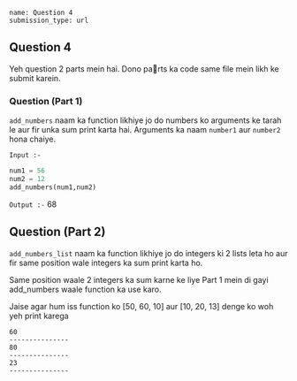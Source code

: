 ```ngMeta
name: Question 4
submission_type: url
```

## Question 4

Yeh question 2 parts mein hai. Dono parts ka code same file mein likh ke submit karein.

### Question (Part 1)

`add_numbers` naam ka function likhiye jo do numbers ko arguments ke tarah le aur fir unka sum print karta hai. Arguments ka naam `number1` aur `number2` hona chaiye.


`Input :-`

```python 
num1 = 56
num2 = 12
add_numbers(num1,num2)
 ```

`Output :-`
68


## Question (Part 2)
`add_numbers_list` naam ka function likhiye jo do integers ki 2 lists leta ho aur fir same position wale integers ka sum print karta ho.

Same position waale 2 integers ka sum karne ke liye Part 1 mein di gayi add_numbers waale function ka use karo.

Jaise agar hum iss function ko [50, 60, 10] aur [10, 20, 13] denge ko woh yeh print karega

```
60
---------------
80
---------------
23
---------------
 ```

